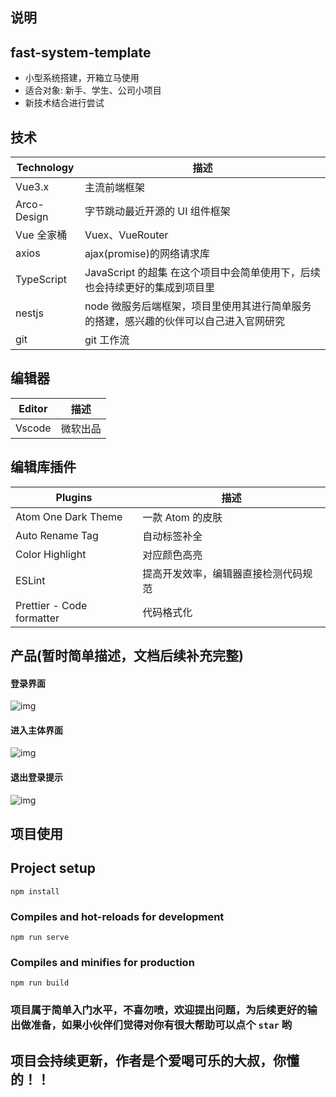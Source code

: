 ## 说明

## fast-system-template

-   小型系统搭建，开箱立马使用
-   适合对象: 新手、学生、公司小项目
-   新技术结合进行尝试

## 技术

| Technology  | 描述                                                                                  |
| ----------- | ------------------------------------------------------------------------------------- |
| Vue3.x      | 主流前端框架                                                                          |
| Arco-Design | 字节跳动最近开源的 UI 组件框架                                                        |
| Vue 全家桶  | Vuex、VueRouter                                                                       |
| axios       | ajax(promise)的网络请求库                                                             |
| TypeScript  | JavaScript 的超集 在这个项目中会简单使用下，后续也会持续更好的集成到项目里            |
| nestjs      | node 微服务后端框架，项目里使用其进行简单服务的搭建，感兴趣的伙伴可以自己进入官网研究 |
| git         | git 工作流                                                                            |

## 编辑器

| Editor | 描述     |
| ------ | -------- |
| Vscode | 微软出品 |

## 编辑库插件

| Plugins                   | 描述                                 |
| ------------------------- | ------------------------------------ |
| Atom One Dark Theme       | 一款 Atom 的皮肤                     |
| Auto Rename Tag           | 自动标签补全                         |
| Color Highlight           | 对应颜色高亮                         |
| ESLint                    | 提高开发效率，编辑器直接检测代码规范 |
| Prettier - Code formatter | 代码格式化                           |

## 产品(暂时简单描述，文档后续补充完整)

#### 登录界面

![img](https://img.airhang.ltd/ez-admin-login.jpg)

#### 进入主体界面

![img](https://img.airhang.ltd/ez-admin-ba01.jpg)

#### 退出登录提示

![img](https://img.airhang.ltd/ez-admin-ba02.jpg)

## 项目使用

## Project setup

```
npm install
```

### Compiles and hot-reloads for development

```
npm run serve
```

### Compiles and minifies for production

```
npm run build
```

### 项目属于简单入门水平，不喜勿喷，欢迎提出问题，为后续更好的输出做准备，如果小伙伴们觉得对你有很大帮助可以点个 `star` 哟

## 项目会持续更新，作者是个爱喝可乐的大叔，你懂的！！
